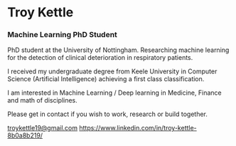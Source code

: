 <h1>Troy Kettle</h1>
<h3>Machine Learning PhD Student</h3>

<p>
PhD student at the University of Nottingham. Researching machine learning for the detection of clinical deterioration in respiratory patients. 

I received my undergraduate degree from Keele University in Computer Science (Artificial Intelligence) achieving a first class classification.

I am interested in Machine Learning / Deep learning in Medicine, Finance and math of disciplines.

Please get in contact if you wish to work, research or build together.

troykettle19@gmail.com
https://www.linkedin.com/in/troy-kettle-8b0a8b219/
</p>